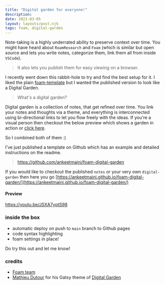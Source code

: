 ```yaml
---
title: "Digital garden for everyone!"
description:
date: 2021-03-05
layout: layouts/post.njk
tags: foam, digital-garden
---
```


Note-taking is a highly underrated ability to preserve context over time. You might have heard about `RoamResearch` and `Foam` (which is similar but open source and lets you write notes, categorize them, link them all from inside `VSCode`).

> It also lets you publish them for easy viewing on a browser.

I recently went down this rabbit-hole to try and find the best setup for it. I liked the plain [foam-template](https://github.com/foambubble/foam-template) but I wanted the published version to look like a Digital Garden.

> What's a digital garden?

Digital garden is a collection of notes, that get refined over time. You link your notes and thoughts via a theme, and everything is interconnected using bi-directional links to let you flow freely with the ideas. If you're a visual person then checkout the below preview which shows a garden in action or [click here](https://ankeetmaini.github.io/foam-digital-garden/).

So I combined both of them :)

I've just published a template on Github which has an example and detailed instructions on the readme.

> https://github.com/ankeetmaini/foam-digital-garden

If you would like to checkout the published `notes` or your very own `digital-garden` then here you go [https://ankeetmaini.github.io/foam-digital-garden/](https://ankeetmaini.github.io/foam-digital-garden/)

#### Preview

https://youtu.be/JSXA7yptS98

### inside the box

- automatic deploy on push to `main` branch to Github pages
- code syntax highlighting
- foam settings in place!

Do try this out and let me know!

### credits

- [Foam team](http://foambubble.github.io)
- [Mathieu Dutour](https://twitter.com/mathieudutour) for his Gatsy theme of [Digital Garden](https://github.com/mathieudutour/gatsby-digital-garden)
